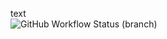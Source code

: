 text  
![GitHub Workflow Status (branch)](https://img.shields.io/github/actions/workflow/status/Kaelin-Walford/GroupProject/main.yml?branch=developLouis)
